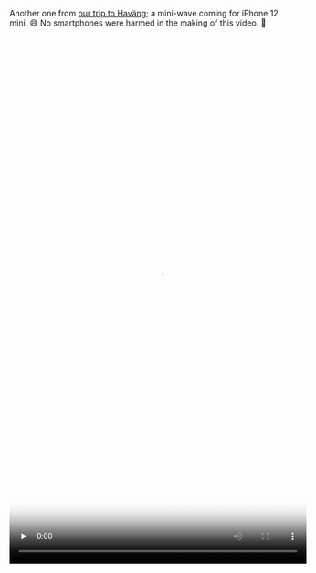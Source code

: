 ---
---

Another one from [our trip to Haväng](https://dahlstrand.net/1630701806/); a mini-wave coming for iPhone 12 mini. 😅 No smartphones were harmed in the making of this video. 🌊

<video controls="controls" playsinline="playsinline" src="/videos/hav.mp4" width="520" height="926" poster="/images/hav-poster.jpg" preload="none"></video>
